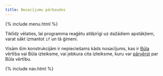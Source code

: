 ```yaml
---
title: Nosacījumu pārbaudes
---
```


{% include menu.html %}

Tiklīdz vēlaties, lai programma reaģētu atšķirīgi uz dažādiem apstākļiem, varat sākt izmantot `if` un tā ģimeni.

Visām šīm konstrukcijām ir nepieciešams kāds nosacījums, kas ir [Būla](/lv/essentials/booleans) vērtība vai Būla izteiksme, vai jebkura cita izteiksme, kuru var [pārvērst](/lv/essentials/coercion) par Būla vērtību.

{% include nav.html %}